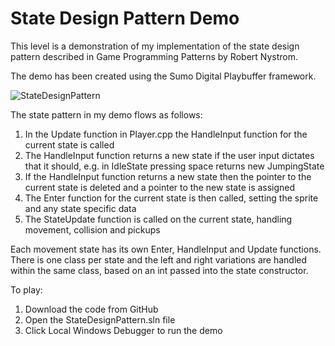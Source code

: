# State Design Pattern Demo

This level is a demonstration of my implementation of the state design pattern described in Game Programming Patterns by Robert Nystrom.

The demo has been created using the Sumo Digital Playbuffer framework.

![StateDesignPattern](https://user-images.githubusercontent.com/54814522/141779119-cca8b0f6-9f9b-4eec-a74f-205abd85ed92.gif)

The state pattern in my demo flows as follows:
1. In the Update function in Player.cpp the HandleInput function for the current state is called
2. The HandleInput function returns a new state if the user input dictates that it should, e.g. in IdleState pressing space returns new JumpingState
3. If the HandleInput function returns a new state then the pointer to the current state is deleted and a pointer to the new state is assigned
4. The Enter function for the current state is then called, setting the sprite and any state specific data
5. The StateUpdate function is called on the current state, handling movement, collision and pickups

Each movement state has its own Enter, HandleInput and Update functions. There is one class per state and the left and right variations are handled within the same class, based on an int passed into the state constructor.

To play:
1. Download the code from GitHub
2. Open the StateDesignPattern.sln file
3. Click Local Windows Debugger to run the demo
